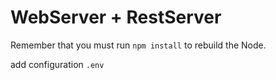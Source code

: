 # WebServer + RestServer

Remember that you must run `npm install` to rebuild the Node.

add configuration `.env`
